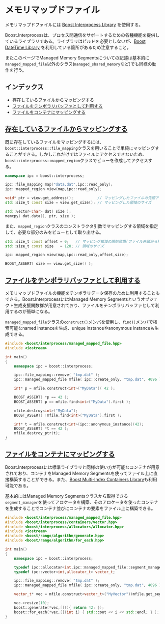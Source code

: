 # メモリマップドファイル
メモリマップドファイルには [Boost Interprocess Library](http://www.boost.org/doc/libs/release/doc/html/interprocess.html) を使用する。

Boost.Interprocessは、プロセス間通信をサポートするための各種機能を提供しているライブラリである。ライブラリはビルドを必要としないが、[Boost DateTime Library](http://www.boost.org/doc/libs/release/doc/html/date_time.html) を利用している箇所があるため注意すること。

またこのページでManaged Memory Segmentsについての記述は基本的に`managed_mapped_file`以外のクラス(`managed_shared_memory`など)でも同様の動作を行う。


## インデックス
- [存在しているファイルからマッピングする](#file-mapping)
- [ファイルをテンポラリバッファとして利用する](#file-as-temporary-buffer)
- [ファイルをコンテナにマッピングする](#container-file-mapping)


## <a id="file-mapping" href="#file-mapping">存在しているファイルからマッピングする</a>

既に存在しているファイルをマッピングするには、`boost::interprocess::file_mapping`クラスを用いることで単純にマッピングすることができる。しかしこれだけではファイルにアクセスできないため、`boost::interprocess::mapped_region`クラスでビューを作成してアクセスする。

```cpp
namespace ipc = boost::interprocess;

ipc::file_mapping map("data.dat",ipc::read_only);
ipc::mapped_region view(map,ipc::read_only);

void* ptr = view.get_address();           // マッピングしたファイルの先頭アドレス
std::size_t const size = view.get_size(); // マッピングした領域のサイズ

std::vector<char> dat( size );
memcpy( dat.data(), ptr, size );
```


また、`mapped_region`クラスのコンストラクタ引数でマッピングする領域を指定して、必要な部分のみをビューとして取り出せる。

```cpp
std::size_t const offset = 0;   // マッピング領域の開始位置(ファイル先頭から)
std::size_t const size   = 128; // 領域のサイズ

ipc::mapped_region view(map,ipc::read_only,offset,size);

BOOST_ASSERT( size == view.get_size() );
```


## <a id="file-as-temporary-buffer" href="#file-as-temporary-buffer">ファイルをテンポラリバッファとして利用する</a>
メモリマップドファイルの機能をテンポラリデータ保存のために利用することもできる。Boost.InterprocessにはManaged Memory Segmentsというオブジェクト生成支援関数群が用意されており、ファイルをテンポラリバッファとして利用するのが簡単になる。

`managed_mapped_file`クラスの`construct()`メンバを使用し、`find()`メンバで検索可能なnamed instanceを生成、unique instanceやanonymous instanceも生成できる。

```cpp example
#include <boost/interprocess/managed_mapped_file.hpp>
#include <iostream>

int main()
{
    namespace ipc = boost::interprocess;

    ipc::file_mapping::remove( "tmp.dat" );
    ipc::managed_mapped_file mfile( ipc::create_only, "tmp.dat", 4096 );

    int* p = mfile.construct<int>("MyData")( 42 );

    BOOST_ASSERT( *p == 42 );
    BOOST_ASSERT( p == mfile.find<int>("MyData").first );

    mfile.destroy<int>("MyData");
    BOOST_ASSERT( !mfile.find<int>("MyData").first );

    int* t = mfile.construct<int>(ipc::anonymous_instance)(42);
    BOOST_ASSERT( *t == 42 );
    mfile.destroy_ptr(t);
}
```


## <a id="container-file-mapping" href="#container-file-mapping">ファイルをコンテナにマッピングする</a>
Boost.Interprocessには標準ライブラリと同様の使い方が可能なコンテナが用意されており、コンテナをManaged Memory Segmentsを使ってファイル上に直接構築することができる。また、[Boost Multi-Index Containers Library](http://www.boost.org/doc/libs/release/libs/multi_index/doc/index.html)も利用可能である。

基本的にはManaged Memory Segmentsクラスから取得できる`segment_manager`を使ってアロケータを構築、そのアロケータを使ったコンテナを生成することでコンテナ並びにコンテナの要素をファイル上に構築できる。

```cpp example
#include <boost/interprocess/managed_mapped_file.hpp>
#include <boost/interprocess/containers/vector.hpp>
#include <boost/interprocess/allocators/allocator.hpp>
#include <iostream>
#include <boost/range/algorithm/generate.hpp>
#include <boost/range/algorithm/for_each.hpp>

int main()
{
    namespace ipc = boost::interprocess;

    typedef ipc::allocator<int,ipc::managed_mapped_file::segment_manager> allocator_t;
    typedef ipc::vector<int,allocator_t> vector_t;

    ipc::file_mapping::remove( "tmp.dat" );
    ipc::managed_mapped_file mfile( ipc::create_only, "tmp.dat", 4096 );

    vector_t* vec = mfile.construct<vector_t>("MyVector")(mfile.get_segment_manager());

    vec->resize(10);
    boost::generate(*vec,[](){ return 42; });
    boost::for_each(*vec,[](int i) { std::cout << i << std::endl; } );
}
```

